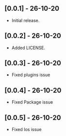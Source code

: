 ## [0.0.1] - 26-10-20

* Initial release.

## [0.0.2] - 26-10-20

* Added LICENSE.

## [0.0.3] - 26-10-20

* Fixed plugins issue

## [0.0.4] - 26-10-20

* Fixed Package issue

## [0.0.5] - 26-10-20

* Fixed Ios issue